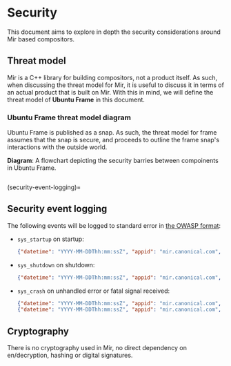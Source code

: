 # Security

This document aims to explore in depth the security considerations around Mir
based compositors.

## Threat model

Mir is a C++ library for building compositors, not a product itself. As such,
when discussing the threat model for Mir, it is useful to discuss it in terms
of an actual product that is built on Mir. With this in mind, we will define
the threat model of **Ubuntu Frame** in this document.

### Ubuntu Frame threat model diagram

Ubuntu Frame is published as a snap. As such, the threat model for frame assumes
that the snap is secure, and proceeds to outline the frame snap's interactions
with the outside world.

**Diagram**: A flowchart depicting the security barries between compoinents in Ubuntu Frame.

```{mermaid} ubuntu_frame_threat_model.mmd
```

(security-event-logging)=

## Security event logging

The following events will be logged to standard error in [the OWASP format](https://github.com/OWASP/CheatSheetSeries/blob/master/cheatsheets/Logging_Vocabulary_Cheat_Sheet.md):

- `sys_startup` on startup:
  ```json
  {"datetime": "YYYY-MM-DDThh:mm:ssZ", "appid": "mir.canonical.com", "event": "sys_startup", "level": "WARN", "description": "Mir is starting up" }
  ```
- `sys_shutdown` on shutdown:
  ```json
  {"datetime": "YYYY-MM-DDThh:mm:ssZ", "appid": "mir.canonical.com", "event": "sys_shutdown", "level": "WARN", "description": "Mir is shutting down" }
  ```
- `sys_crash` on unhandled error or fatal signal received:
  ```json
  {"datetime": "YYYY-MM-DDThh:mm:ssZ", "appid": "mir.canonical.com", "event": "sys_crash", "level": "ERROR", "description": "Mir unhandled exception in: <function>" }
  {"datetime": "YYYY-MM-DDThh:mm:ssZ", "appid": "mir.canonical.com", "event": "sys_crash", "level": "ERROR", "description": "Mir fatal signal received: <function>" }
  ```

## Cryptography

There is no cryptography used in Mir, no direct dependency on en/decryption,
hashing or digital signatures.
